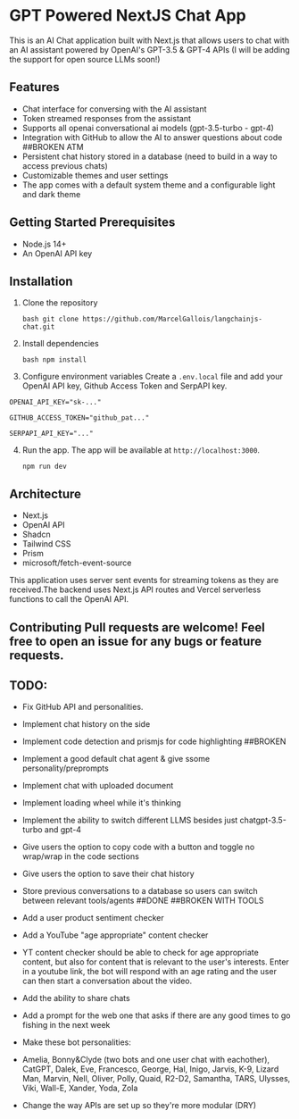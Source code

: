 # GPT Powered NextJS Chat App 
This is an AI Chat application built with Next.js that allows users to chat with an AI assistant powered by OpenAI's GPT-3.5 & GPT-4 APIs (I will be adding the support for open source LLMs soon!)

## Features 
- Chat interface for conversing with the AI assistant
- Token streamed responses from the assistant
- Supports all openai conversational ai models (gpt-3.5-turbo - gpt-4)
- Integration with GitHub to allow the AI to answer questions about code ##BROKEN ATM
- Persistent chat history stored in a database (need to build in a way to access previous chats)
- Customizable themes and user settings
- The app comes with a default system theme and a configurable light and dark theme

## Getting Started Prerequisites
- Node.js 14+
- An OpenAI API key

## Installation 
1. Clone the repository
   
   ```bash git clone https://github.com/MarcelGallois/langchainjs-chat.git ```
2. Install dependencies
   
   ```bash npm install ```
3. Configure environment variables Create a `.env.local` file and add your OpenAI API key, Github Access Token and SerpAPI key.
   
  ``` OPENAI_API_KEY="sk-..." ```
  
  ``` GITHUB_ACCESS_TOKEN="github_pat..." ```
  
  ``` SERPAPI_API_KEY="..." ```
  
4. Run the app. The app will be available at `http://localhost:3000`.

   ```npm run dev ```
   
## Architecture 
- Next.js
- OpenAI API
- Shadcn
- Tailwind CSS
- Prism
- microsoft/fetch-event-source

This application uses server sent events for streaming tokens as they are received.The backend uses Next.js API routes and Vercel serverless functions to call the OpenAI API. 

## Contributing Pull requests are welcome! Feel free to open an issue for any bugs or feature requests. 

## TODO: 
- Fix GitHub API and personalities.
- Implement chat history on the side
- Implement code detection and prismjs for code highlighting ##BROKEN
- Implement a good default chat agent & give ssome personality/preprompts
- Implement chat with uploaded document
- Implement loading wheel while it's thinking
- Implement the ability to switch different LLMS besides just chatgpt-3.5-turbo and gpt-4
- Give users the option to copy code with a button and toggle no wrap/wrap in the code sections
- Give users the option to save their chat history
- Store previous conversations to a database so users can switch between relevant tools/agents ##DONE ##BROKEN WITH TOOLS
- Add a user product sentiment checker
- Add a YouTube "age appropriate" content checker
- YT content checker should be able to check for age appropriate content, but also for content that is relevant to the user's interests. Enter in a youtube link, the bot will respond with an age rating and the user can then start a conversation about the video.
- Add the ability to share chats
- Add a prompt for the web one that asks if there are any good times to go fishing in the next week
- Make these bot personalities:
- Amelia, Bonny&Clyde (two bots and one user chat with eachother), CatGPT, Dalek, Eve, Francesco, George, Hal, Inigo, Jarvis, K-9, Lizard Man, Marvin, Nell, Oliver, Polly, Quaid, R2-D2, Samantha, TARS, Ulysses, Viki, Wall-E, Xander, Yoda, Zola

- Change the way APIs are set up so they're more modular (DRY)
